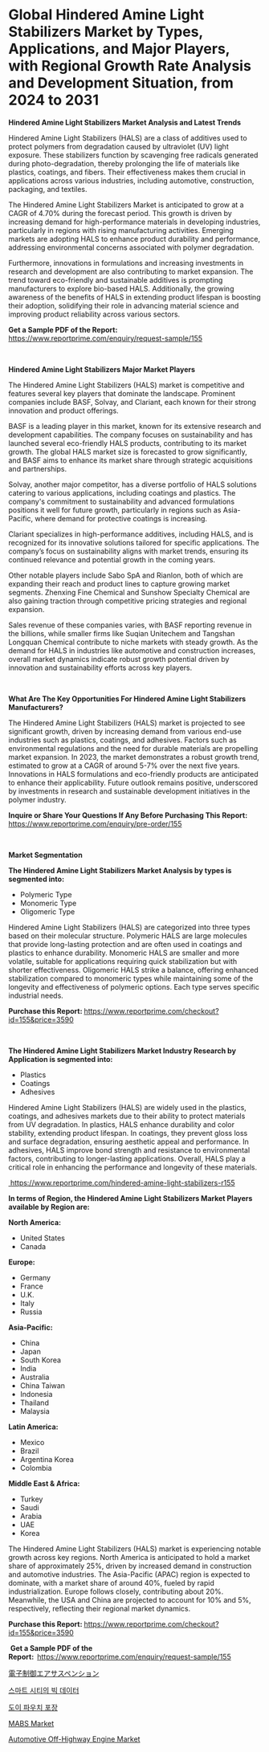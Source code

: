 <p><h1>Global Hindered Amine Light Stabilizers Market by Types, Applications, and Major Players, with Regional Growth Rate Analysis and Development Situation, from 2024 to 2031</h1></p><p><strong>Hindered Amine Light Stabilizers Market Analysis and Latest Trends</strong></p>
<p><p>Hindered Amine Light Stabilizers (HALS) are a class of additives used to protect polymers from degradation caused by ultraviolet (UV) light exposure. These stabilizers function by scavenging free radicals generated during photo-degradation, thereby prolonging the life of materials like plastics, coatings, and fibers. Their effectiveness makes them crucial in applications across various industries, including automotive, construction, packaging, and textiles.</p><p>The Hindered Amine Light Stabilizers Market is anticipated to grow at a CAGR of 4.70% during the forecast period. This growth is driven by increasing demand for high-performance materials in developing industries, particularly in regions with rising manufacturing activities. Emerging markets are adopting HALS to enhance product durability and performance, addressing environmental concerns associated with polymer degradation. </p><p>Furthermore, innovations in formulations and increasing investments in research and development are also contributing to market expansion. The trend toward eco-friendly and sustainable additives is prompting manufacturers to explore bio-based HALS. Additionally, the growing awareness of the benefits of HALS in extending product lifespan is boosting their adoption, solidifying their role in advancing material science and improving product reliability across various sectors.</p></p>
<p><strong>Get a Sample PDF of the Report:&nbsp;</strong> <a href="https://www.reportprime.com/enquiry/request-sample/155">https://www.reportprime.com/enquiry/request-sample/155</a></p>
<p>&nbsp;</p>
<p><strong>Hindered Amine Light Stabilizers Major Market Players</strong></p>
<p><p>The Hindered Amine Light Stabilizers (HALS) market is competitive and features several key players that dominate the landscape. Prominent companies include BASF, Solvay, and Clariant, each known for their strong innovation and product offerings.</p><p>BASF is a leading player in this market, known for its extensive research and development capabilities. The company focuses on sustainability and has launched several eco-friendly HALS products, contributing to its market growth. The global HALS market size is forecasted to grow significantly, and BASF aims to enhance its market share through strategic acquisitions and partnerships.</p><p>Solvay, another major competitor, has a diverse portfolio of HALS solutions catering to various applications, including coatings and plastics. The company's commitment to sustainability and advanced formulations positions it well for future growth, particularly in regions such as Asia-Pacific, where demand for protective coatings is increasing.</p><p>Clariant specializes in high-performance additives, including HALS, and is recognized for its innovative solutions tailored for specific applications. The company’s focus on sustainability aligns with market trends, ensuring its continued relevance and potential growth in the coming years.</p><p>Other notable players include Sabo SpA and Rianlon, both of which are expanding their reach and product lines to capture growing market segments. Zhenxing Fine Chemical and Sunshow Specialty Chemical are also gaining traction through competitive pricing strategies and regional expansion.</p><p>Sales revenue of these companies varies, with BASF reporting revenue in the billions, while smaller firms like Suqian Unitechem and Tangshan Longquan Chemical contribute to niche markets with steady growth. As the demand for HALS in industries like automotive and construction increases, overall market dynamics indicate robust growth potential driven by innovation and sustainability efforts across key players.</p></p>
<p>&nbsp;</p>
<p><strong>What Are The Key Opportunities For Hindered Amine Light Stabilizers Manufacturers?</strong></p>
<p><p>The Hindered Amine Light Stabilizers (HALS) market is projected to see significant growth, driven by increasing demand from various end-use industries such as plastics, coatings, and adhesives. Factors such as environmental regulations and the need for durable materials are propelling market expansion. In 2023, the market demonstrates a robust growth trend, estimated to grow at a CAGR of around 5-7% over the next five years. Innovations in HALS formulations and eco-friendly products are anticipated to enhance their applicability. Future outlook remains positive, underscored by investments in research and sustainable development initiatives in the polymer industry.</p></p>
<p><strong>Inquire or Share Your Questions If Any Before Purchasing This Report:</strong> <a href="https://www.reportprime.com/enquiry/pre-order/155">https://www.reportprime.com/enquiry/pre-order/155</a></p>
<p>&nbsp;</p>
<p><strong>Market Segmentation</strong></p>
<p><strong>The Hindered Amine Light Stabilizers Market Analysis by types is segmented into:</strong></p>
<p><ul><li>Polymeric Type</li><li>Monomeric Type</li><li>Oligomeric Type</li></ul></p>
<p><p>Hindered Amine Light Stabilizers (HALS) are categorized into three types based on their molecular structure. Polymeric HALS are large molecules that provide long-lasting protection and are often used in coatings and plastics to enhance durability. Monomeric HALS are smaller and more volatile, suitable for applications requiring quick stabilization but with shorter effectiveness. Oligomeric HALS strike a balance, offering enhanced stabilization compared to monomeric types while maintaining some of the longevity and effectiveness of polymeric options. Each type serves specific industrial needs.</p></p>
<p><strong>Purchase this Report:&nbsp;</strong><a href="https://www.reportprime.com/checkout?id=155&price=3590">https://www.reportprime.com/checkout?id=155&price=3590</a></p>
<p>&nbsp;</p>
<p><strong>The Hindered Amine Light Stabilizers Market Industry Research by Application is segmented into:</strong></p>
<p><ul><li>Plastics</li><li>Coatings</li><li>Adhesives</li></ul></p>
<p><p>Hindered Amine Light Stabilizers (HALS) are widely used in the plastics, coatings, and adhesives markets due to their ability to protect materials from UV degradation. In plastics, HALS enhance durability and color stability, extending product lifespan. In coatings, they prevent gloss loss and surface degradation, ensuring aesthetic appeal and performance. In adhesives, HALS improve bond strength and resistance to environmental factors, contributing to longer-lasting applications. Overall, HALS play a critical role in enhancing the performance and longevity of these materials.</p></p>
<p><a href="https://www.reportprime.com/hindered-amine-light-stabilizers-r155">&nbsp;https://www.reportprime.com/hindered-amine-light-stabilizers-r155</a></p>
<p><strong>In terms of Region, the Hindered Amine Light Stabilizers Market Players available by Region are:</strong></p>
<p>
    <p> <strong> North America: </strong>
        <ul>
            <li>United States</li>
            <li>Canada</li>
        </ul>
        </p> 
    <p> <strong> Europe: </strong>
        <ul>
            <li>Germany</li>
            <li>France</li>
            <li>U.K.</li>
            <li>Italy</li>
            <li>Russia</li>
        </ul>
        </p> 
    <p> <strong> Asia-Pacific: </strong>
        <ul>
            <li>China</li>
            <li>Japan</li>
            <li>South Korea</li>
            <li>India</li>
            <li>Australia</li>
            <li>China Taiwan</li>
            <li>Indonesia</li>
            <li>Thailand</li>
            <li>Malaysia</li>
        </ul>
        </p> 
    <p> <strong> Latin America: </strong>
        <ul>
            <li>Mexico</li>
            <li>Brazil</li>
            <li>Argentina Korea</li>
            <li>Colombia</li>
        </ul>
        </p> 
    <p> <strong> Middle East & Africa: </strong>
        <ul>
            <li>Turkey</li>
            <li>Saudi</li>
            <li>Arabia</li>
            <li>UAE</li>
            <li>Korea</li>
        </ul>
    </p>
    </p>
<p><p>The Hindered Amine Light Stabilizers (HALS) market is experiencing notable growth across key regions. North America is anticipated to hold a market share of approximately 25%, driven by increased demand in construction and automotive industries. The Asia-Pacific (APAC) region is expected to dominate, with a market share of around 40%, fueled by rapid industrialization. Europe follows closely, contributing about 20%. Meanwhile, the USA and China are projected to account for 10% and 5%, respectively, reflecting their regional market dynamics.</p></p>
<p><strong>Purchase this Report: </strong><a href="https://www.reportprime.com/checkout?id=155&price=3590">https://www.reportprime.com/checkout?id=155&price=3590</a></p>
<p>&nbsp;<strong>Get a Sample PDF of the Report:&nbsp;&nbsp;</strong><a href="https://www.reportprime.com/enquiry/request-sample/155">https://www.reportprime.com/enquiry/request-sample/155</a></p>
<p><strong></strong></p>
<p><p><a href="https://medium.com/@kathleencrooks2003/%E9%9B%BB%E5%AD%90%E5%88%B6%E5%BE%A1%E7%A9%BA%E6%B0%97%E3%82%B5%E3%82%B9%E3%83%9A%E3%83%B3%E3%82%B7%E3%83%A7%E3%83%B3%E5%B8%82%E5%A0%B4-%E5%B8%82%E5%A0%B4%E3%82%BB%E3%82%B0%E3%83%A1%E3%83%B3%E3%83%86%E3%83%BC%E3%82%B7%E3%83%A7%E3%83%B3-%E5%9C%B0%E7%90%86%E7%9A%84%E5%9C%B0%E5%9F%9F-2031%E5%B9%B4%E3%81%BE%E3%81%A7%E3%81%AE%E5%B8%82%E5%A0%B4%E4%BA%88%E6%B8%AC-906aee3a44dd">電子制御エアサスペンション</a></p><p><a href="https://medium.com/@ejuynpri79/%EC%8A%A4%EB%A7%88%ED%8A%B8-%EC%8B%9C%ED%8B%B0%EC%9D%98-%EB%B9%85-%EB%8D%B0%EC%9D%B4%ED%84%B0-%EB%B6%84%EC%84%9D-%EC%8B%9C%EC%9E%A5-%EC%97%AD%ED%95%99-%EB%B0%8F-%EC%84%B1%EC%9E%A5-%EC%9A%94%EC%9D%B8-2024%EB%85%84%EB%B6%80%ED%84%B0-2031%EB%85%84%EA%B9%8C%EC%A7%80%EC%9D%98-%EC%98%88%EC%B8%A1-1a4eb8b9517b">스마트 시티의 빅 데이터</a></p><p><a href="https://medium.com/@ejuynpri79/doy-%ED%8C%8C%EC%9A%B0%EC%B9%98-%ED%8F%AC%EC%9E%A5%EC%97%90-%EB%8C%80%ED%95%9C-%EA%B8%80%EB%A1%9C%EB%B2%8C-%EA%B4%80%EC%A0%90-%EC%8B%9C%EC%9E%A5-%EB%8F%99%ED%96%A5-%EB%8F%84%EC%A0%84-%EA%B3%BC%EC%A0%9C-%EB%B0%8F-%EC%98%88%EC%B8%A1-2024-2031-09c8835d9661">도이 파우치 포장</a></p><p><a href="https://github.com/marloy8/Market-Research-Report-List-6/blob/main/mabs-market.md">MABS Market</a></p><p><a href="https://issuu.com/reportprime-2/docs/automotive-off-highway-engine-marke_0fa0145ba013fc">Automotive Off-Highway Engine Market</a></p></p>